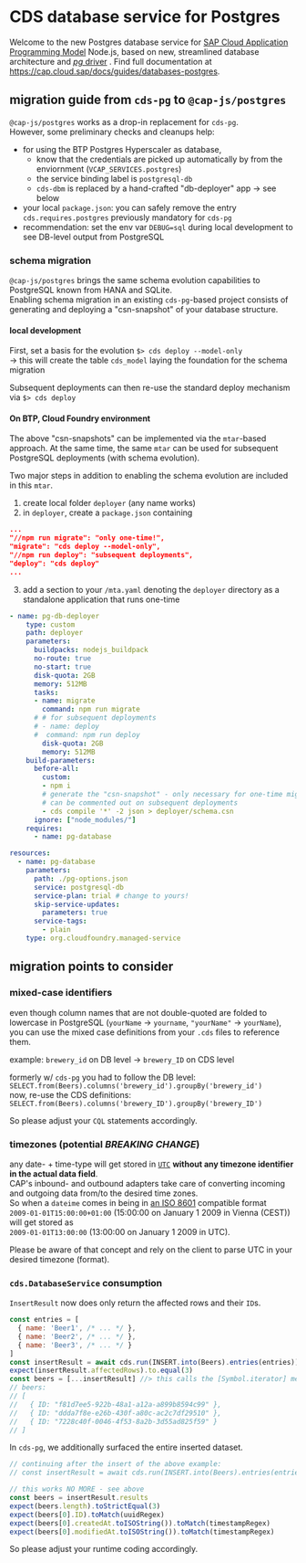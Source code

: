 # CDS database service for Postgres

Welcome to the new Postgres database service for [SAP Cloud Application Programming Model](https://cap.cloud.sap) Node.js, based on new, streamlined database architecture and [*pg* driver](https://www.npmjs.com/package/pg) .
Find full documentation at https://cap.cloud.sap/docs/guides/databases-postgres.

## migration guide from `cds-pg` to `@cap-js/postgres`

`@cap-js/postgres` works as a drop-in replacement for `cds-pg`.  
However, some preliminary checks and cleanups help:

- for using the BTP Postgres Hyperscaler as database, 
  - know that the credentials are picked up automatically by from the enviornment (`VCAP_SERVICES.postgres`)
  - the service binding label is `postgresql-db`
  - `cds-dbm` is replaced by a hand-crafted "db-deployer" app &rarr; see below
- your local `package.json`: you can safely remove the entry `cds.requires.postgres` previously mandatory for `cds-pg`
- recommendation: set the env var `DEBUG=sql` during local development to see DB-level output from PostgreSQL

### schema migration

`@cap-js/postgres` brings the same schema evolution capabilities to PostgreSQL known from HANA and SQLite.  
Enabling schema migration in an existing `cds-pg`-based project consists of generating and deploying a "csn-snapshot" of your database structure.

#### local development

First, set a basis for the evolution
`$> cds deploy --model-only`  
&rarr; this will create the table `cds_model` laying the foundation for the schema migration

Subsequent deployments can then re-use the standard deploy mechanism via `$> cds deploy`

#### On BTP, Cloud Foundry environment

The above "csn-snapshots" can be implemented via the `mtar`-based approach. At the same time, the same `mtar` can be used for subsequent PostgreSQL deployments (with schema evolution).

Two major steps in addition to enabling the schema evolution are included in this `mtar`.

1. create local folder `deployer` (any name works)
2. in `deployer`, create a `package.json` containing

  ```json
  ...
  "//npm run migrate": "only one-time!",
  "migrate": "cds deploy --model-only",
  "//npm run deploy": "subsequent deployments",
  "deploy": "cds deploy"
  ...
  ```

3. add a section to your `/mta.yaml` denoting the `deployer` directory as a standalone application that runs one-time

```yaml
- name: pg-db-deployer
    type: custom
    path: deployer
    parameters:
      buildpacks: nodejs_buildpack
      no-route: true
      no-start: true
      disk-quota: 2GB
      memory: 512MB
      tasks:
      - name: migrate
        command: npm run migrate
      # # for subsequent deployments
      # - name: deploy
      #  command: npm run deploy
        disk-quota: 2GB
        memory: 512MB
    build-parameters:
      before-all:
        custom: 
        - npm i
        # generate the "csn-snapshot" - only necessary for one-time migration,
        # can be commented out on subsequent deployments
        - cds compile '*' -2 json > deployer/schema.csn
      ignore: ["node_modules/"]
    requires:
      - name: pg-database

resources:
  - name: pg-database
    parameters:
      path: ./pg-options.json
      service: postgresql-db
      service-plan: trial # change to yours!
      skip-service-updates:
        parameters: true
      service-tags:
        - plain
    type: org.cloudfoundry.managed-service
```

## migration points to consider

### mixed-case identifiers

even though column names that are not double-quoted are folded to lowercase in PostgreSQL (`yourName` -> `yourname`, `"yourName"` -> `yourName`),  
you can use the mixed case definitions from your `.cds` files to reference them.  

example: `brewery_id` on DB level -> `brewery_ID` on CDS level

formerly w/ `cds-pg` you had to follow the DB level: `SELECT.from(Beers).columns('brewery_id').groupBy('brewery_id')`  
now, re-use the CDS definitions: `SELECT.from(Beers).columns('brewery_ID').groupBy('brewery_ID')`

So please adjust your `CQL` statements accordingly.

### timezones (potential _**BREAKING CHANGE**_)

any date- + time-type will get stored in [`UTC`](https://en.wikipedia.org/wiki/Coordinated_Universal_Time) **without any timezone identifier in the actual data field**.  
CAP's inbound- and outbound adapters take care of converting incoming and outgoing data from/to the desired time zones.  
So when a `dateime` comes in being in [an ISO 8601](https://en.wikipedia.org/wiki/ISO_8601) compatible format  
  `2009-01-01T15:00:00+01:00` (15:00:00 on January 1 2009 in Vienna (CEST))  
will get stored as  
  `2009-01-01T13:00:00` (13:00:00 on January 1 2009 in UTC).

Please be aware of that concept and rely on the client to parse UTC in your desired timezone (format).

### `cds.DatabaseService` consumption

`InsertResult` now does only return the affected rows and their `ID`s.

```js
const entries = [
  { name: 'Beer1', /* ... */ },
  { name: 'Beer2', /* ... */ },
  { name: 'Beer3', /* ... */ }
]
const insertResult = await cds.run(INSERT.into(Beers).entries(entries))
expect(insertResult.affectedRows).to.equal(3)
const beers = [...insertResult] //> this calls the [Symbol.iterator] method of the insert result
// beers:
// [ 
//   { ID: "f81d7ee5-922b-48a1-a12a-a899b8594c99" }, 
//   { ID: "ddda7f8e-e26b-430f-a80c-ac2c7df29510" },
//   { ID: "7228c40f-0046-4f53-8a2b-3d55ad825f59" }
// ]
```

In `cds-pg`, we additionally surfaced the entire inserted dataset.

```js
// continuing after the insert of the above example:
// const insertResult = await cds.run(INSERT.into(Beers).entries(entries))

// this works NO MORE - see above
const beers = insertResult.results
expect(beers.length).toStrictEqual(3)
expect(beers[0].ID).toMatch(uuidRegex)
expect(beers[0].createdAt.toISOString()).toMatch(timestampRegex)
expect(beers[0].modifiedAt.toISOString()).toMatch(timestampRegex)
```

So please adjust your runtime coding accordingly.
